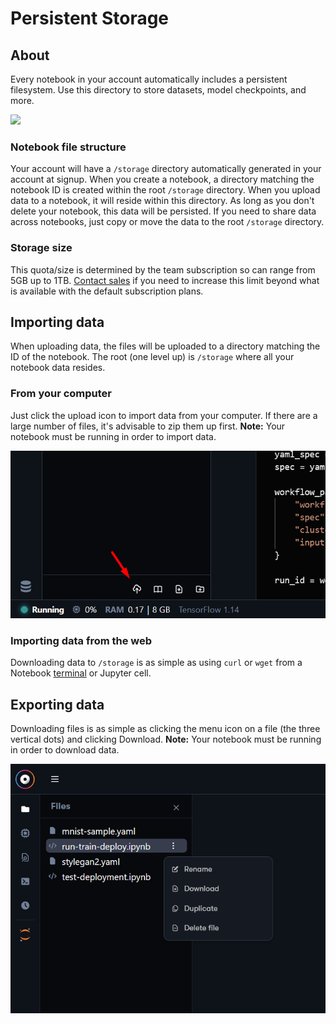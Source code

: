 # Persistent Storage

## About

Every notebook in your account automatically includes a persistent filesystem. Use this directory to store datasets, model checkpoints, and more.  

![](../../../.gitbook/assets/image%20%2884%29.png)

### Notebook file structure

Your account will have a `/storage` directory automatically generated in your account at signup. When you create a notebook, a directory matching the notebook ID is created within the root `/storage` directory. When you upload data to a notebook, it will reside within this directory. As long as you don't delete your notebook, this data will be persisted.  If you need to share data across notebooks, just copy or move the data to the root `/storage` directory.  

### Storage size

This quota/size is determined by the team subscription so can range from 5GB up to 1TB. [Contact sales](https://info.paperspace.com/contact-sales-gradient) if you need to increase this limit beyond what is available with the default subscription plans.

## Importing data

When uploading data, the files will be uploaded to a directory matching the ID of the notebook.  The root \(one level up\) is `/storage` where all your notebook data resides. 

### From your computer

Just click the upload icon to import data from your computer.  If there are a large number of files, it's advisable to zip them up first. **Note:** Your notebook must be running in order to import data. 

![](../../../.gitbook/assets/image%20%2879%29.png)

### Importing data from the web

Downloading data to `/storage` is as simple as using `curl` or `wget` from a Notebook [terminal](notebook-terminals.md) or Jupyter cell.  

## Exporting data

Downloading files is as simple as clicking the menu icon on a file \(the three vertical dots\) and clicking Download. **Note:** Your notebook must be running in order to download data. 

![](../../../.gitbook/assets/image%20%2877%29.png)



